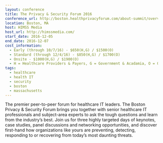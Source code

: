 ```yaml
---
layout: conference
title: The Privacy & Security Forum 2016
conference_url: http://boston.healthprivacyforum.com/about-summit/overview
location: Boston, MA
host: HIMSS Media
host_url: http://himssmedia.com/
start_date: 2016-12-05
end_date: 2016-12-07
cost_information:
  - Early (through 10/7/16) - $650(H,G) / $1500(O)
  - Standard (through 12/4/16) - $850(H,G) / $1700(O)
  - Onsite - $1000(H,G) / $1900(O)
  - H = Healthcare Providers & Payers, G = Government & Acadamia, O = Other Professionals
tags:
  - healthcare
  - health IT
  - security
  - boston
  - massachusetts
---
```


The premier peer-to-peer forum for healthcare IT leaders. The Boston Privacy & Security Forum brings you together with senior healthcare IT professionals and subject-area experts to ask the tough questions and learn from the industry’s best. Join us for three highly targeted days of keynotes, case studies, panel discussions and networking opportunities, and discover first-hand how organizations like yours are preventing, detecting, responding to or recovering from today’s most daunting threats.
